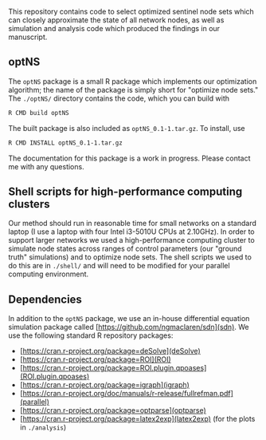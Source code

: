 This repository contains code to select optimized sentinel node sets which can closely approximate the state of all network nodes, as well as simulation and analysis code which produced the findings in our manuscript.

## optNS 

The `optNS` package is a small R package which implements our optimization algorithm; the name of the package is simply short for "optimize node sets." The `./optNS/` directory contains the code, which you can build with
```sh
R CMD build optNS
```
The built package is also included as `optNS_0.1-1.tar.gz`. To install, use
```sh
R CMD INSTALL optNS_0.1-1.tar.gz
```

The documentation for this package is a work in progress. Please contact me with any questions.

## Shell scripts for high-performance computing clusters

Our method should run in reasonable time for small networks on a standard laptop (I use a laptop with four Intel i3-5010U CPUs at 2.10GHz). In order to support larger networks we used a high-performance computing cluster to simulate node states across ranges of control parameters (our "ground truth" simulations) and to optimize node sets. The shell scripts we used to do this are in `./shell/` and will need to be modified for your parallel computing environment. 

## Dependencies

In addition to the `optNS` package, we use an in-house differential equation simulation package called [https://github.com/ngmaclaren/sdn](sdn). We use the following standard R repository packages:
- [https://cran.r-project.org/package=deSolve](deSolve)
- [https://cran.r-project.org/package=ROI](ROI) 
- [https://cran.r-project.org/package=ROI.plugin.qpoases](ROI.plugin.qpoases)
- [https://cran.r-project.org/package=igraph](igraph)
- [https://cran.r-project.org/doc/manuals/r-release/fullrefman.pdf](parallel)
- [https://cran.r-project.org/package=optparse](optparse)
- [https://cran.r-project.org/package=latex2exp](latex2exp) (for the plots in `./analysis`)
